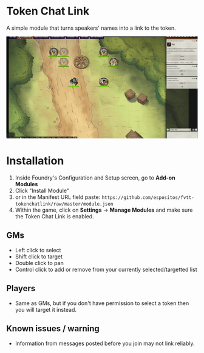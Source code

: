 # Token Chat Link
A simple module that turns speakers' names into a link to the token. 

![Select from the chatlog](.github/readme/example.gif)

# Installation
1. Inside Foundry's Configuration and Setup screen, go to **Add-on Modules**
2. Click "Install Module"
3. or in the Manifest URL field paste: `https://github.com/espositos/fvtt-tokenchatlink/raw/master/module.json`
4. Within the game, click on **Settings** -> **Manage Modules** and make sure the Token Chat Link is enabled.


## GMs
 - Left click to select
 - Shift click to target
 - Double click to pan
 - Control click to add or remove from your currently selected/targetted list

 ## Players
 - Same as GMs, but if you don't have permission to select a token then you will target it instead.

 ## Known issues / warning
 - Information from messages posted before you join may not link reliably.